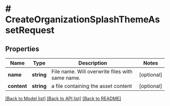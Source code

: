 # # CreateOrganizationSplashThemeAssetRequest

## Properties

Name | Type | Description | Notes
------------ | ------------- | ------------- | -------------
**name** | **string** | File name. Will overwrite files with same name. | [optional]
**content** | **string** | a file containing the asset content | [optional]

[[Back to Model list]](../../README.md#models) [[Back to API list]](../../README.md#endpoints) [[Back to README]](../../README.md)
